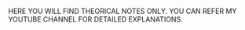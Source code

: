 HERE YOU WILL FIND THEORICAL NOTES ONLY.
YOU CAN REFER MY YOUTUBE CHANNEL FOR DETAILED EXPLANATIONS.
